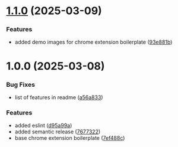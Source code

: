 # [1.1.0](https://github.com/justintieu/chrome-extension-boilerplate/compare/v1.0.0...v1.1.0) (2025-03-09)


### Features

* added demo images for chrome extension boilerplate ([93e881b](https://github.com/justintieu/chrome-extension-boilerplate/commit/93e881b38c142ab9444f572e39c093c0baf3dbe8))

# 1.0.0 (2025-03-08)


### Bug Fixes

* list of features in readme ([a56a833](https://github.com/justintieu/chrome-extension-boilerplate/commit/a56a833babab2906fded33c0e08fc28b9127715c))


### Features

* added eslint ([d95a99a](https://github.com/justintieu/chrome-extension-boilerplate/commit/d95a99a7d13d7c11323f2020608658306c1726e6))
* added semantic release ([7677322](https://github.com/justintieu/chrome-extension-boilerplate/commit/7677322106de8cc8d51bac1ab88972357f3e6416))
* base chrome extension boilerplate ([7ef488c](https://github.com/justintieu/chrome-extension-boilerplate/commit/7ef488c1ca3ce07709931d7564f992b374533a0d))

